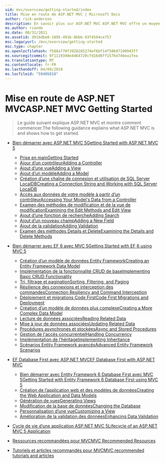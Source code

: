 ```yaml
---
uid: mvc/overview/getting-started/index
title: Mise en route de ASP.NET MVC | Microsoft Docs
author: rick-anderson
description: En savoir plus sur ASP.NET MVC ASP.NET MVC offre un moyen puissant, basé sur des modèles pour créer des sites Web dynamiques qui permettent une séparation claire des préoccupations et ce g...
ms.author: riande
ms.date: 08/31/2011
ms.assetid: d916dbe0-1895-491b-8bb6-93f4594ce757
msc.legacyurl: /mvc/overview/getting-started
msc.type: chapter
ms.openlocfilehash: f588af70f3928285274ef6bf14f58697190943ff
ms.sourcegitcommit: 0f1119340e4464720cfd16d0ff15764746ea1fea
ms.translationtype: MT
ms.contentlocale: fr-FR
ms.lasthandoff: 04/09/2019
ms.locfileid: "59405818"
---
```

# <a name="aspnet-mvc-getting-started"></a><span data-ttu-id="2c31d-103">Mise en route de ASP.NET MVC</span><span class="sxs-lookup"><span data-stu-id="2c31d-103">ASP.NET MVC Getting Started</span></span>

> <span data-ttu-id="2c31d-104">Le guide suivant explique ASP.NET MVC et montre comment commencer.</span><span class="sxs-lookup"><span data-stu-id="2c31d-104">The following guidance explains what ASP.NET MVC is and shows how to get started.</span></span>


- [<span data-ttu-id="2c31d-105">Bien démarrer avec ASP.NET MVC 5</span><span class="sxs-lookup"><span data-stu-id="2c31d-105">Getting Started with ASP.NET MVC 5</span></span>](introduction/index.md)

    - [<span data-ttu-id="2c31d-106">Prise en main</span><span class="sxs-lookup"><span data-stu-id="2c31d-106">Getting Started</span></span>](introduction/getting-started.md)
    - [<span data-ttu-id="2c31d-107">Ajour d’un contrôleur</span><span class="sxs-lookup"><span data-stu-id="2c31d-107">Adding a Controller</span></span>](introduction/adding-a-controller.md)
    - [<span data-ttu-id="2c31d-108">Ajout d’une vue</span><span class="sxs-lookup"><span data-stu-id="2c31d-108">Adding a View</span></span>](introduction/adding-a-view.md)
    - [<span data-ttu-id="2c31d-109">Ajout d’un modèle</span><span class="sxs-lookup"><span data-stu-id="2c31d-109">Adding a Model</span></span>](introduction/adding-a-model.md)
    - [<span data-ttu-id="2c31d-110">Création d’une chaîne de connexion et utilisation de SQL Server LocalDB</span><span class="sxs-lookup"><span data-stu-id="2c31d-110">Creating a Connection String and Working with SQL Server LocalDB</span></span>](introduction/creating-a-connection-string.md)
    - [<span data-ttu-id="2c31d-111">Accès aux données de votre modèle à partir d’un contrôleur</span><span class="sxs-lookup"><span data-stu-id="2c31d-111">Accessing Your Model's Data from a Controller</span></span>](introduction/accessing-your-models-data-from-a-controller.md)
    - [<span data-ttu-id="2c31d-112">Examen des méthodes de modification et de la vue de modification</span><span class="sxs-lookup"><span data-stu-id="2c31d-112">Examining the Edit Methods and Edit View</span></span>](introduction/examining-the-edit-methods-and-edit-view.md)
    - [<span data-ttu-id="2c31d-113">Ajout d’une fonction de recherche</span><span class="sxs-lookup"><span data-stu-id="2c31d-113">Adding Search</span></span>](introduction/adding-search.md)
    - [<span data-ttu-id="2c31d-114">Ajout d’un nouveau champ</span><span class="sxs-lookup"><span data-stu-id="2c31d-114">Adding a New Field</span></span>](introduction/adding-a-new-field.md)
    - [<span data-ttu-id="2c31d-115">Ajout de la validation</span><span class="sxs-lookup"><span data-stu-id="2c31d-115">Adding Validation</span></span>](introduction/adding-validation.md)
    - [<span data-ttu-id="2c31d-116">Examen des méthodes Details et Delete</span><span class="sxs-lookup"><span data-stu-id="2c31d-116">Examining the Details and Delete Methods</span></span>](introduction/examining-the-details-and-delete-methods.md)
- [<span data-ttu-id="2c31d-117">Bien démarrer avec EF 6 avec MVC 5</span><span class="sxs-lookup"><span data-stu-id="2c31d-117">Getting Started with EF 6 using MVC 5</span></span>](getting-started-with-ef-using-mvc/index.md)

    - [<span data-ttu-id="2c31d-118">Création d’un modèle de données Entity Framework</span><span class="sxs-lookup"><span data-stu-id="2c31d-118">Creating an Entity Framework Data Model</span></span>](getting-started-with-ef-using-mvc/creating-an-entity-framework-data-model-for-an-asp-net-mvc-application.md)
    - [<span data-ttu-id="2c31d-119">Implémentation de la fonctionnalité CRUD de base</span><span class="sxs-lookup"><span data-stu-id="2c31d-119">Implementing Basic CRUD Functionality</span></span>](getting-started-with-ef-using-mvc/implementing-basic-crud-functionality-with-the-entity-framework-in-asp-net-mvc-application.md)
    - [<span data-ttu-id="2c31d-120">Tri, filtrage et pagination</span><span class="sxs-lookup"><span data-stu-id="2c31d-120">Sorting, Filtering, and Paging</span></span>](getting-started-with-ef-using-mvc/sorting-filtering-and-paging-with-the-entity-framework-in-an-asp-net-mvc-application.md)
    - [<span data-ttu-id="2c31d-121">Résilience des connexions et interception des commandes</span><span class="sxs-lookup"><span data-stu-id="2c31d-121">Connection Resiliency and Command Interception</span></span>](getting-started-with-ef-using-mvc/connection-resiliency-and-command-interception-with-the-entity-framework-in-an-asp-net-mvc-application.md)
    - [<span data-ttu-id="2c31d-122">Déploiement et migrations Code First</span><span class="sxs-lookup"><span data-stu-id="2c31d-122">Code First Migrations and Deployment</span></span>](getting-started-with-ef-using-mvc/migrations-and-deployment-with-the-entity-framework-in-an-asp-net-mvc-application.md)
    - [<span data-ttu-id="2c31d-123">Création d’un modèle de données plus complexe</span><span class="sxs-lookup"><span data-stu-id="2c31d-123">Creating a More Complex Data Model</span></span>](getting-started-with-ef-using-mvc/creating-a-more-complex-data-model-for-an-asp-net-mvc-application.md)
    - [<span data-ttu-id="2c31d-124">Lecture de données associées</span><span class="sxs-lookup"><span data-stu-id="2c31d-124">Reading Related Data</span></span>](getting-started-with-ef-using-mvc/reading-related-data-with-the-entity-framework-in-an-asp-net-mvc-application.md)
    - [<span data-ttu-id="2c31d-125">Mise à jour de données associées</span><span class="sxs-lookup"><span data-stu-id="2c31d-125">Updating Related Data</span></span>](getting-started-with-ef-using-mvc/updating-related-data-with-the-entity-framework-in-an-asp-net-mvc-application.md)
    - [<span data-ttu-id="2c31d-126">Procédures asynchrones et stockées</span><span class="sxs-lookup"><span data-stu-id="2c31d-126">Async and Stored Procedures</span></span>](getting-started-with-ef-using-mvc/async-and-stored-procedures-with-the-entity-framework-in-an-asp-net-mvc-application.md)
    - [<span data-ttu-id="2c31d-127">Gestion de l'accès concurrentiel</span><span class="sxs-lookup"><span data-stu-id="2c31d-127">Handling Concurrency</span></span>](getting-started-with-ef-using-mvc/handling-concurrency-with-the-entity-framework-in-an-asp-net-mvc-application.md)
    - [<span data-ttu-id="2c31d-128">Implémentation de l’héritage</span><span class="sxs-lookup"><span data-stu-id="2c31d-128">Implementing Inheritance</span></span>](getting-started-with-ef-using-mvc/implementing-inheritance-with-the-entity-framework-in-an-asp-net-mvc-application.md)
    - [<span data-ttu-id="2c31d-129">Scénarios Entity Framework avancés</span><span class="sxs-lookup"><span data-stu-id="2c31d-129">Advanced Entity Framework Scenarios</span></span>](getting-started-with-ef-using-mvc/advanced-entity-framework-scenarios-for-an-mvc-web-application.md)
- [<span data-ttu-id="2c31d-130">EF Database First avec ASP.NET MVC</span><span class="sxs-lookup"><span data-stu-id="2c31d-130">EF Database First with ASP.NET MVC</span></span>](database-first-development/index.md)

    - [<span data-ttu-id="2c31d-131">Bien démarrer avec Entity Framework 6 Database First avec MVC 5</span><span class="sxs-lookup"><span data-stu-id="2c31d-131">Getting Started with Entity Framework 6 Database First using MVC 5</span></span>](database-first-development/setting-up-database.md)
    - [<span data-ttu-id="2c31d-132">Création de l’application web et des modèles de données</span><span class="sxs-lookup"><span data-stu-id="2c31d-132">Creating the Web Application and Data Models</span></span>](database-first-development/creating-the-web-application.md)
    - [<span data-ttu-id="2c31d-133">Génération de vues</span><span class="sxs-lookup"><span data-stu-id="2c31d-133">Generating Views</span></span>](database-first-development/generating-views.md)
    - [<span data-ttu-id="2c31d-134">Modification de la base de données</span><span class="sxs-lookup"><span data-stu-id="2c31d-134">Changing the Database</span></span>](database-first-development/changing-the-database.md)
    - [<span data-ttu-id="2c31d-135">Personnalisation d’une vue</span><span class="sxs-lookup"><span data-stu-id="2c31d-135">Customizing a View</span></span>](database-first-development/customizing-a-view.md)
    - [<span data-ttu-id="2c31d-136">Amélioration de la validation des données</span><span class="sxs-lookup"><span data-stu-id="2c31d-136">Enhancing Data Validation</span></span>](database-first-development/enhancing-data-validation.md)
- [<span data-ttu-id="2c31d-137">Cycle de vie d’une application ASP.NET MVC 5</span><span class="sxs-lookup"><span data-stu-id="2c31d-137">Lifecycle of an ASP.NET MVC 5 Application</span></span>](lifecycle-of-an-aspnet-mvc-5-application.md)
- [<span data-ttu-id="2c31d-138">Ressources recommandées pour MVC</span><span class="sxs-lookup"><span data-stu-id="2c31d-138">MVC Recommended Resources</span></span>](recommended-resources-for-mvc.md)
- [<span data-ttu-id="2c31d-139">Tutoriels et articles recommandés pour MVC</span><span class="sxs-lookup"><span data-stu-id="2c31d-139">MVC recommended tutorials and articles</span></span>](mvc-learning-sequence.md)
